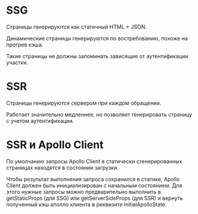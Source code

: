 # SSG
Страницы генерируются как статичный HTML + JSON.

Динамические страницы генерируются по востребованию, похоже на прогрев кэша.

Такие страницы не должны запоминать зависящие от аутентификации участки.

# SSR
Страницы генерируются сервером при каждом обращении.

Работает значительно медленнее, но позволяет генерировать страницу с учетом аутентификации.

# SSR и Apollo Client
По умолчанию запросы Apollo Client в статически сгенерированных страницах находятся в состоянии загрузки.

Чтобы результат выполнения запроса сохранился в статике, Apollo Client должен быть инициализирован с начальным состоянием. Для этого нужные запросы можно предварительно выполнить в getStaticProps (для SSG) или getServerSideProps (для SSR) и вернуть полученный кэш аполло клиента в реквизите initialApolloState.
